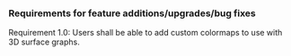 ### Requirements for feature additions/upgrades/bug fixes

Requirement 1.0: Users shall be able to add custom colormaps to use with 3D surface graphs.
